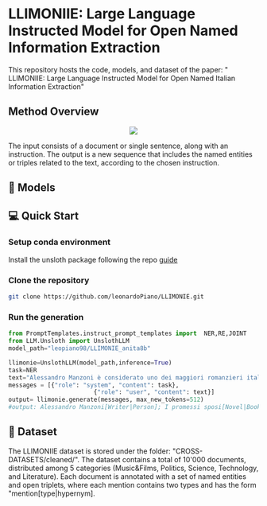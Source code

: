 # LLIMONIIE: Large Language Instructed Model for Open Named Information Extraction
This repository hosts the code, models, and dataset of the paper: " LLIMONIIE: Large Language Instructed Model
for Open Named Italian Information Extraction"
## Method Overview
<p align="center">
  <img src="pipeline.png"/>
</p>
 The input consists of a document or single sentence, along with an instruction. The output is a new sequence that includes
the named entities or triples related to the text, according to the chosen instruction.

## 🤖 Models
## 💻 Quick Start
### Setup conda environment
Install the unsloth package following the repo [guide](https://github.com/unslothai/unsloth?tab=readme-ov-file#conda-installation)
### Clone the repository
```bash
git clone https://github.com/leonardoPiano/LLIMONIE.git
```
### Run the generation
```python
from PromptTemplates.instruct_prompt_templates import  NER,RE,JOINT
from LLM.Unsloth import UnslothLLM
model_path="leopiano98/LLIMONIE_anita8b"

llimonie=UnslothLLM(model_path,inference=True)
task=NER
text="Alessandro Manzoni è considerato uno dei maggiori romanzieri italiani di tutti i tempi per il suo celebre romanzo I promessi sposi"
messages = [{"role": "system", "content": task},
                        {"role": "user", "content": text}]
output= llimonie.generate(messages, max_new_tokens=512)
#output: Alessandro Manzoni[Writer|Person]; I promessi sposi[Novel|Book]; italiani[Nationality|Ethnicity] 
```
## 📝 Dataset 
The LLIMONIIE dataset is  stored under the folder: "CROSS-DATASETS/cleaned/". The dataset contains a total of 10'000 documents, distributed among 5 categories (Music&Films, Politics, Science, Technology, and Literature). Each document is annotated with a set of named entities and open triplets, where each mention contains two types and has the form "mention[type|hypernym].  
